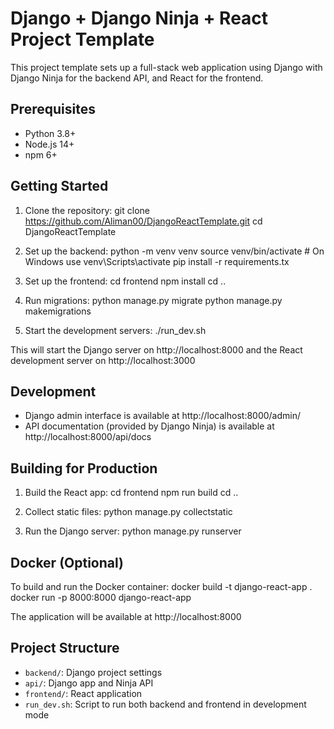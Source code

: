 # Django + Django Ninja + React Project Template

This project template sets up a full-stack web application using Django with Django Ninja for the backend API, and React for the frontend.

## Prerequisites

- Python 3.8+
- Node.js 14+
- npm 6+

## Getting Started

1. Clone the repository:
git clone https://github.com/Aliman00/DjangoReactTemplate.git
cd DjangoReactTemplate

2. Set up the backend:
python -m venv venv
source venv/bin/activate  # On Windows use venv\Scripts\activate
pip install -r requirements.tx

3. Set up the frontend:
cd frontend
npm install
cd ..

4. Run migrations:
python manage.py migrate
python manage.py makemigrations

5. Start the development servers:
./run_dev.sh


This will start the Django server on http://localhost:8000 and the React development server on http://localhost:3000

## Development

- Django admin interface is available at http://localhost:8000/admin/
- API documentation (provided by Django Ninja) is available at http://localhost:8000/api/docs

## Building for Production

1. Build the React app:
cd frontend
npm run build
cd ..

2. Collect static files:
python manage.py collectstatic

3. Run the Django server:
python manage.py runserver


## Docker (Optional)

To build and run the Docker container:
docker build -t django-react-app .
docker run -p 8000:8000 django-react-app


The application will be available at http://localhost:8000

## Project Structure

- `backend/`: Django project settings
- `api/`: Django app and Ninja API
- `frontend/`: React application
- `run_dev.sh`: Script to run both backend and frontend in development mode

